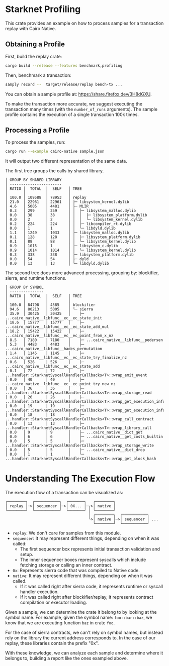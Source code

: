 # Starknet Profiling

This crate provides an example on how to process samples for a transaction replay with Cairo Native.

## Obtaining a Profile

First, build the replay crate:

```bash
cargo build --release --features benchmark,profiling
```

Then, benchmark a transaction:

```bash
samply record --  target/release/replay bench-tx ...
```

You can obtain a sample profile at: https://share.firefox.dev/3H8dGXU.

To make the transaction more accurate, we suggest executing the transaction many times (with the `number_of_runs` arguments). The sample profile contains the execution of a single transaction 100k times.

## Processing a Profile

To process the samples, run:
```bash
cargo run --example cairo-native sample.json
```

It will output two different representation of the same data.

The first tree groups the calls by shared library.
```
│ GROUP BY SHARED LIBRARY
│ -----------------------
│ RATIO │  TOTAL  │  SELF   │ TREE
│       │         │         │
│ 100.0 │ 109588  │ 78953   │ replay
│ 21.0  │ 22961   │ 22961   │ ├─ libsystem_kernel.dylib
│ 4.6   │ 5005    │ 4481    │ ├─ MLIR
│ 0.3   │ 299     │ 259     │ │  ├─ libsystem_malloc.dylib
│ 0.0   │ 38      │ 38      │ │  │  ├─ libsystem_platform.dylib
│ 0.0   │ 2       │ 2       │ │  │  └─ libsystem_kernel.dylib
│ 0.2   │ 224     │ 224     │ │  ├─ libcompiler_rt.dylib
│ 0.0   │ 1       │ 1       │ │  └─ libdyld.dylib
│ 1.1   │ 1249    │ 1033    │ ├─ libsystem_malloc.dylib
│ 0.1   │ 128     │ 128     │ │  ├─ libsystem_platform.dylib
│ 0.1   │ 88      │ 88      │ │  └─ libsystem_kernel.dylib
│ 0.9   │ 1015    │ 1       │ ├─ libsystem_c.dylib
│ 0.9   │ 1014    │ 1014    │ │  └─ libsystem_kernel.dylib
│ 0.3   │ 338     │ 338     │ ├─ libsystem_platform.dylib
│ 0.0   │ 54      │ 54      │ ├─ dyld
│ 0.0   │ 13      │ 13      │ └─ libdyld.dylib
```

The second tree does more advanced processing, grouping by: blockifier, sierra, and runtime functions.
```
│ GROUP BY SYMBOL
│ ---------------
│ RATIO │  TOTAL  │  SELF   │ TREE
│       │         │         │
│ 100.0 │ 84798   │ 4585    │ blockifier
│ 94.6  │ 80213   │ 5005    │ └─ sierra
│ 35.9  │ 30425   │ 30425   │    ├─ ...cairo_native__libfunc__ec__ec_state_init
│ 18.6  │ 15777   │ 15777   │    ├─ ...cairo_native__libfunc__ec__ec_state_add_mul
│ 18.2  │ 15422   │ 15422   │    ├─ ...cairo_native__libfunc__ec__ec_point_from_x_nz
│ 8.5   │ 7180    │ 7180    │    ├─ ...cairo_native__libfunc__pedersen
│ 5.3   │ 4483    │ 4483    │    ├─ ...cairo_native__libfunc__hades_permutation
│ 1.4   │ 1145    │ 1145    │    ├─ ...cairo_native__libfunc__ec__ec_state_try_finalize_nz
│ 0.6   │ 526     │ 526     │    ├─ ...cairo_native__libfunc__ec__ec_state_add
│ 0.1   │ 72      │ 72      │    ├─ ...handler::StarknetSyscallHandlerCallbacks<T>::wrap_emit_event
│ 0.0   │ 40      │ 40      │    ├─ ...cairo_native__libfunc__ec__ec_point_try_new_nz
│ 0.0   │ 36      │ 36      │    ├─ ...handler::StarknetSyscallHandlerCallbacks<T>::wrap_storage_read
│ 0.0   │ 26      │ 26      │    ├─ ...handler::StarknetSyscallHandlerCallbacks<T>::wrap_get_execution_info_v2
│ 0.0   │ 19      │ 19      │    ├─ ...handler::StarknetSyscallHandlerCallbacks<T>::wrap_get_execution_info
│ 0.0   │ 18      │ 18      │    ├─ ...handler::StarknetSyscallHandlerCallbacks<T>::wrap_call_contract
│ 0.0   │ 13      │ 13      │    ├─ ...handler::StarknetSyscallHandlerCallbacks<T>::wrap_library_call
│ 0.0   │ 9       │ 9       │    ├─ ...cairo_native__dict_get
│ 0.0   │ 6       │ 6       │    ├─ ...cairo_native__get_costs_builtin
│ 0.0   │ 5       │ 5       │    ├─ ...handler::StarknetSyscallHandlerCallbacks<T>::wrap_storage_write
│ 0.0   │ 5       │ 5       │    ├─ ...cairo_native__dict_drop
│ 0.0   │ 1       │ 1       │    └─ ...handler::StarknetSyscallHandlerCallbacks<T>::wrap_get_block_hash
```

# Understanding The Execution Flow

The execution flow of a transaction can be visualized as:

```
┌────────┐  ┌───────────┐  ┌───────┐   ┌────────┐
│ replay │─>│ sequencer │─>│ 0X... │─┬>│ native │
└────────┘  └───────────┘  └───────┘ │ └────────┘
                                     │ ┌────────┐  ┌───────────┐
                                     └>│ native │─>│ sequencer │ ...
                                       └────────┘  └───────────┘
```

- `replay`: We don't care for samples from this module.
- `sequencer`: It may represent different things, depending on when it was called:
  - The first sequencer box represents initial transaction validation and setup.
  - The inner sequencer boxes represent syscalls which include fetching storage or calling an inner contract.
- `0x`: Represents sierra code that was compiled to Native code.
- `native`: It may represent different things, depending on when it was called.
  - If it was called right after sierra code, it represents runtime or syscall handler execution.
  - If it was called right after blockifier/replay, it represents contract compilation or executor loading.

Given a sample, we can determine the crate it belong to by looking at the symbol name. For example, given the symbol name: `foo::bar::baz`, we know that we are executing function `baz` in crate `foo`.

For the case of sierra contracts, we can't rely on symbol names, but instead rely on the library the current address corresponds to. In the case of our replay, these libraries contain the prefix "0x".

With these knowledge, we can analyze each sample and determine where it belongs to, building a report like the ones exampled above.
